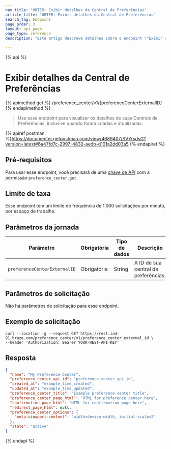 ```yaml
---
nav_title: "OBTER: Exibir detalhes da Central de Preferências"
article_title: "OBTER: Exibir detalhes da Central de Preferências"
search_tag: Endpoint
page_order: 3
layout: api_page
page_type: reference
description: "Este artigo descreve detalhes sobre o endpoint \"Exibir detalhes da Central de Preferências\" da Braze."

---
```

{% api %}
# Exibir detalhes da Central de Preferências
{% apimethod get %}
/preference_center/v1/{preferenceCenterExternalID}
{% endapimethod %}

> Use esse endpoint para visualizar os detalhes de suas Centrais de Preferências, inclusive quando foram criadas e atualizadas.

{% apiref postman %}https://documenter.getpostman.com/view/4689407/SVYrsdsG?version=latest#6a47fd7c-2997-4832-aedb-d101a2dd03a5 {% endapiref %}

## Pré-requisitos

Para usar esse endpoint, você precisará de uma [chave de API]({{site.baseurl}}/api/basics#rest-api-key/) com a permissão `preference_center.get`.

## Limite de taxa

Esse endpoint tem um limite de frequência de 1.000 solicitações por minuto, por espaço de trabalho.

## Parâmetros da jornada

| Parâmetro | Obrigatória | Tipo de dados | Descrição |
| --------- | ---------| --------- | ----------- |
|`preferenceCenterExternalID`| Obrigatória | String | A ID de sua central de preferências. |

## Parâmetros de solicitação

Não há parâmetros de solicitação para esse endpoint.

## Exemplo de solicitação

```
curl --location -g --request GET https://rest.iad-01.braze.com/preference_center/v1/preference_center_external_id \
--header 'Authorization: Bearer YOUR-REST-API-KEY'
```

## Resposta 
```json 
{
  "name": "My Preference Center",
  "preference_center_api_id": "preference_center_api_id",
  "created_at": "example_time_created",
  "updated_at": "example_time_updated",
  "preference_center_title": "Example preference center title",
  "preference_center_page_html": "HTML for preference center here",
  "confirmation_page_html": "HTML for confirmation page here",
  "redirect_page_html": null,
  "preference_center_options": {
    "meta-viewport-content": "width=device-width, initial-scale=2"
  },
  "state": "active"
}
```

{% endapi %}
